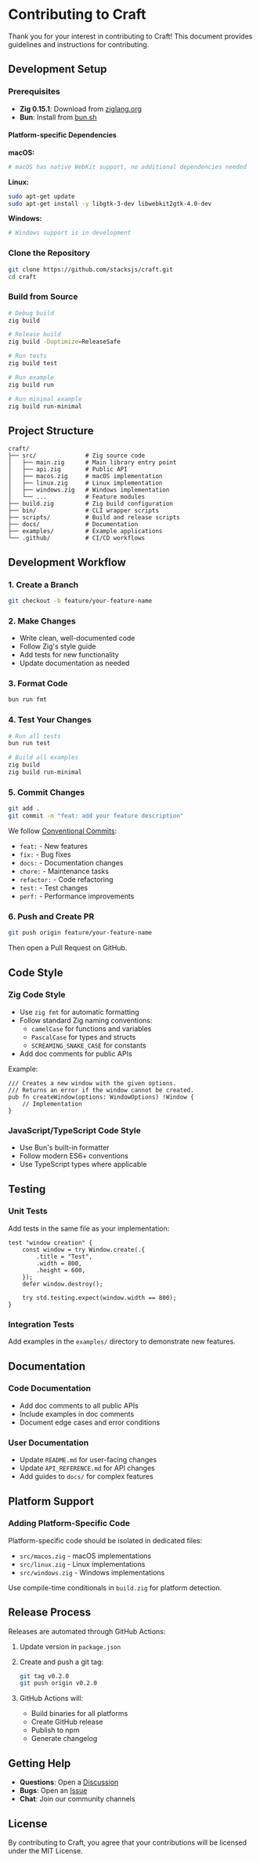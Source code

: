 # Contributing to Craft

Thank you for your interest in contributing to Craft! This document provides guidelines and instructions for contributing.

## Development Setup

### Prerequisites

- **Zig 0.15.1**: Download from [ziglang.org](https://ziglang.org/download/)
- **Bun**: Install from [bun.sh](https://bun.sh)

#### Platform-specific Dependencies

**macOS:**

```bash
# macOS has native WebKit support, no additional dependencies needed
```

**Linux:**

```bash
sudo apt-get update
sudo apt-get install -y libgtk-3-dev libwebkit2gtk-4.0-dev
```

**Windows:**

```bash
# Windows support is in development
```

### Clone the Repository

```bash
git clone https://github.com/stacksjs/craft.git
cd craft
```

### Build from Source

```bash
# Debug build
zig build

# Release build
zig build -Doptimize=ReleaseSafe

# Run tests
zig build test

# Run example
zig build run

# Run minimal example
zig build run-minimal
```

## Project Structure

```
craft/
├── src/              # Zig source code
│   ├── main.zig      # Main library entry point
│   ├── api.zig       # Public API
│   ├── macos.zig     # macOS implementation
│   ├── linux.zig     # Linux implementation
│   ├── windows.zig   # Windows implementation
│   └── ...           # Feature modules
├── build.zig         # Zig build configuration
├── bin/              # CLI wrapper scripts
├── scripts/          # Build and release scripts
├── docs/             # Documentation
├── examples/         # Example applications
└── .github/          # CI/CD workflows
```

## Development Workflow

### 1. Create a Branch

```bash
git checkout -b feature/your-feature-name
```

### 2. Make Changes

- Write clean, well-documented code
- Follow Zig's style guide
- Add tests for new functionality
- Update documentation as needed

### 3. Format Code

```bash
bun run fmt
```

### 4. Test Your Changes

```bash
# Run all tests
bun run test

# Build all examples
zig build
zig build run-minimal
```

### 5. Commit Changes

```bash
git add .
git commit -m "feat: add your feature description"
```

We follow [Conventional Commits](https://www.conventionalcommits.org/):

- `feat:` - New features
- `fix:` - Bug fixes
- `docs:` - Documentation changes
- `chore:` - Maintenance tasks
- `refactor:` - Code refactoring
- `test:` - Test changes
- `perf:` - Performance improvements

### 6. Push and Create PR

```bash
git push origin feature/your-feature-name
```

Then open a Pull Request on GitHub.

## Code Style

### Zig Code Style

- Use `zig fmt` for automatic formatting
- Follow standard Zig naming conventions:
  - `camelCase` for functions and variables
  - `PascalCase` for types and structs
  - `SCREAMING_SNAKE_CASE` for constants
- Add doc comments for public APIs

Example:

```zig
/// Creates a new window with the given options.
/// Returns an error if the window cannot be created.
pub fn createWindow(options: WindowOptions) !Window {
    // Implementation
}
```

### JavaScript/TypeScript Code Style

- Use Bun's built-in formatter
- Follow modern ES6+ conventions
- Use TypeScript types where applicable

## Testing

### Unit Tests

Add tests in the same file as your implementation:

```zig
test "window creation" {
    const window = try Window.create(.{
        .title = "Test",
        .width = 800,
        .height = 600,
    });
    defer window.destroy();

    try std.testing.expect(window.width == 800);
}
```

### Integration Tests

Add examples in the `examples/` directory to demonstrate new features.

## Documentation

### Code Documentation

- Add doc comments to all public APIs
- Include examples in doc comments
- Document edge cases and error conditions

### User Documentation

- Update `README.md` for user-facing changes
- Update `API_REFERENCE.md` for API changes
- Add guides to `docs/` for complex features

## Platform Support

### Adding Platform-Specific Code

Platform-specific code should be isolated in dedicated files:

- `src/macos.zig` - macOS implementations
- `src/linux.zig` - Linux implementations
- `src/windows.zig` - Windows implementations

Use compile-time conditionals in `build.zig` for platform detection.

## Release Process

Releases are automated through GitHub Actions:

1. Update version in `package.json`
2. Create and push a git tag:

   ```bash
   git tag v0.2.0
   git push origin v0.2.0
   ```

3. GitHub Actions will:
   - Build binaries for all platforms
   - Create GitHub release
   - Publish to npm
   - Generate changelog

## Getting Help

- **Questions**: Open a [Discussion](https://github.com/stacksjs/craft/discussions)
- **Bugs**: Open an [Issue](https://github.com/stacksjs/craft/issues)
- **Chat**: Join our community channels

## License

By contributing to Craft, you agree that your contributions will be licensed under the MIT License.
